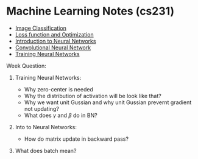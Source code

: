 # Machine Learning Notes (cs231)
* [Image Classification](https://github.com/bochendong/Maching_learning_Notes/tree/main/Convolutional%20Neural%20Networks%20for%20Visual%20Recognition/Image%20Classificstion)
* [Loss function and Optimization](https://github.com/bochendong/Maching_learning_Notes/tree/main/Convolutional%20Neural%20Networks%20for%20Visual%20Recognition/Loss%20function%20and%20Optimization)
* [Introduction to Neural Networks](https://github.com/bochendong/Maching_learning_Notes/tree/main/Convolutional%20Neural%20Networks%20for%20Visual%20Recognition/Introduction%20to%20Neural%20Networks)
* [Convolutional Neural Network](https://github.com/bochendong/Maching_learning_Notes/tree/main/Convolutional%20Neural%20Networks%20for%20Visual%20Recognition/Convolutional%20Neural%20Network)
* [Training Neural Networks](https://github.com/bochendong/Maching_learning_Notes/tree/main/Convolutional%20Neural%20Networks%20for%20Visual%20Recognition/Training%20Neural%20Networks)

Week Question:

1. Training Neural Networks:
   * Why zero-center is needed
   * Why the distribution of activation will be look like that?
   * Why we want unit Gussian and why unit Gussian prevernt gradient not updating?
   * What does $\gamma$ and $\beta$ do in BN?
2. Into to Neural Networks:
   * How do matrix update in backward pass?
  
3. What does batch mean?
